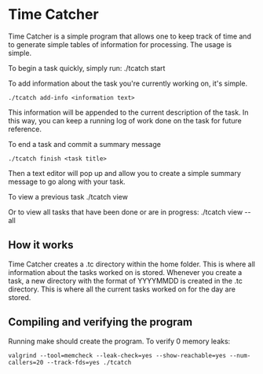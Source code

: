 Time Catcher
=======================================================================

Time Catcher is a simple program that allows one to keep track of time
and to generate simple tables of information for processing. The usage
is simple. 

To begin a task quickly, simply run:
    ./tcatch start <task title>

To add information about the task you're currently working on, it's
simple. 

    ./tcatch add-info <information text>

This information will be appended to the current description of the
task. In this way, you can keep a running log of work done on the task
for future reference.

To end a task and commit a summary message

    ./tcatch finish <task title> 
Then a text editor will pop up and allow you to create a simple summary
message to go along with your task.

To view a previous task
    ./tcatch view <task title>

Or to view all tasks that have been done or are in progress:
    ./tcatch view --all


How it works
-----------------------------------------------------------------------

Time Catcher creates a .tc directory within the home folder. This is
where all information about the tasks worked on is stored. Whenever you 
create a task, a new directory with the format of YYYYMMDD is created
in the .tc directory. This is where all the current tasks worked on for
the day are stored.


Compiling and verifying the program
-----------------------------------------------------------------------

Running make should create the program. To verify 0 memory leaks:

    valgrind --tool=memcheck --leak-check=yes --show-reachable=yes --num-callers=20 --track-fds=yes ./tcatch
 
